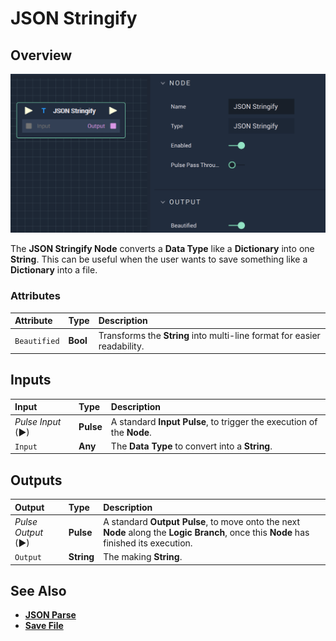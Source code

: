 # JSON Stringify

## Overview

![The JSON Stringify Node.](../../.gitbook/assets/jsonstringify.png)

The **JSON Stringify Node** converts a **Data Type** like a **Dictionary** into one **String**. This can be useful when the user wants to save something like a **Dictionary** into a file.

### Attributes

| Attribute | Type | Description |
| :--- | :--- | :--- |
| `Beautified` | **Bool** | Transforms the **String** into multi-line format for easier readability. |

## Inputs

| Input | Type | Description |
| :--- | :--- | :--- |
| _Pulse Input_ \(►\) | **Pulse** | A standard **Input Pulse**, to trigger the execution of the **Node**. |
| `Input` | **Any** | The **Data Type** to convert into a **String**. |

## Outputs

| Output | Type | Description |
| :--- | :--- | :--- |
| _Pulse Output_ \(►\) | **Pulse** | A standard **Output Pulse**, to move onto the next **Node** along the **Logic Branch**, once this **Node** has finished its execution. |
| `Output` | **String** | The making **String**. |

## See Also

* [**JSON Parse**](jsonparse.md)
* [**Save File**](../io/savefile.md)

